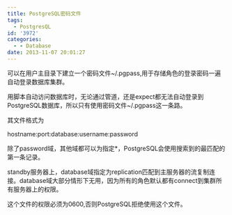 ```yaml
---
title: PostgreSQL密码文件
tags:
  - PostgresQL
id: '3972'
categories:
  - - Database
date: 2013-11-07 20:01:27
---
```


可以在用户主目录下建立一个密码文件~/.pgpass,用于存储角色的登录密码一遍自动登录数据库集群。
<!-- more -->
用脚本自动访问数据库时，无论通过管道，还是expect都无法自动登录到PostgreSQL数据库，所以只有使用密码文件~/.pgpass这一条路。

其文件格式为

hostname:port:database:username:password

除了password域，其他域都可以为指定*，PostgreSQL会使用搜索到的最匹配的第一条记录。

standby服务器上，database域指定为replication匹配到主服务器的流复制连接。database域大部分情形下无用，因为所有的角色默认都有connect到集群所有服务器上的权限。

这个文件的权限必须为0600,否则PostgreSQL拒绝使用这个文件。